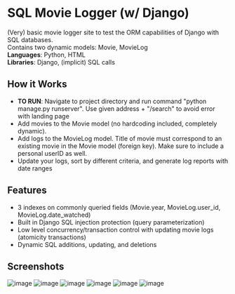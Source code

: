 # SQL Movie Logger (w/ Django)
(Very) basic movie logger site to test the ORM capabilities of Django with SQL databases. \
Contains two dynamic models: Movie, MovieLog \
**Languages**: Python, HTML \
**Libraries**: Django, (implicit) SQL calls

## How it Works
- **TO RUN**: Navigate to project directory and run command "python manage.py runserver". Use given address + "/search" to avoid error with landing page
- Add movies to the Movie model (no hardcoding included, completely dynamic).
- Add logs to the MovieLog model. Title of movie must correspond to an existing movie in the Movie model (foreign key). Make sure to include a personal userID as well.
- Update your logs, sort by different criteria, and generate log reports with date ranges

## Features
- 3 indexes on commonly queried fields (Movie.year, MovieLog.user_id, MovieLog.date_watched)
- Built in Django SQL injection protection (query parameterization)
- Low level concurrency/transaction control with updating movie logs (atomicity transactions)
- Dynamic SQL additions, updating, and deletions

## Screenshots
![image](https://github.com/esoberoi/movie-logger-sql/assets/70533912/31735508-ef03-4704-89c7-683b275381d9)
![image](https://github.com/esoberoi/movie-logger-sql/assets/70533912/1ecad82e-9935-4e61-9db2-c63850f1a0ce)
![image](https://github.com/esoberoi/movie-logger-sql/assets/70533912/a1074397-7efe-4c02-97e0-b37aabf17367)
![image](https://github.com/esoberoi/movie-logger-sql/assets/70533912/484d77bd-b8cd-4cb1-954c-5b65b996ec93)
![image](https://github.com/esoberoi/movie-logger-sql/assets/70533912/1dcfb99c-911c-4ea2-a79f-1e9c50a12748)
![image](https://github.com/esoberoi/movie-logger-sql/assets/70533912/3295ea75-b435-42bb-952b-c36576f64d88)

